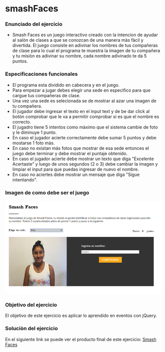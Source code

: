 # smashFaces

### Enunciado del ejercicio

- Smash Faces es un juego interactivo creado con la intencion de ayudar al salòn de clases a que se conozcan
  de una manera màs fàcil y divertida.
  El juego consiste en adivinar los nombres de tus compañeras de clase para lo cual el programa te muestra la
  imagen de tu compañera y tu misiòn es adivinar su nombre, cada nombre adivinado  te da 5 puntos.

### Especificaciones funcionales

- El programa esta dividido en cabecera y en el juego.
- Para empezar a jugar debes elegir una sede en especìfico para que cargue tus compañeras de clase.
- Una vez una sede es selecionada se de mostrar al azar una imagen de tu compañera.
- El jugador debe ingresar el texto en el input text y de be dar click  al botòn comprobar que le va a permitir
  comprobar si es que el nombre es correcto.
- El jugadro tiene 5 intentos como màximo que el sistema cambie de foto y le diminuye 1 punto.
- En caso el jugador acierte correctamente debe sumar 5 puntos y debe mostarse 1 foto màs.
- En caso no existan màs fotos que mostrar de esa sede entonces el juego debe terminar y debe mostrar el puntaje obtenido.
- En caso el jugador acierte debe mostrar un texto que diga "Excelente Acertaste" y luego de unos segundos (2 o 3)
  debe cambiar la imagen y limpiar el input para que puedas ingresar de nuevo el nombre.
- En caso no aciertes debe mostrar un mensaje que diga "Sigue intentando".

### Imagen de como debe ser el juego

![alt text](assets/img/Capture.PNG)


### Objetivo del ejercicio

El objetivo de este ejercicio es aplicar lo aprendido en eventos con jQuery.

### Soluciòn del ejercicio

En el siguiente link se puede ver el producto final de este ejercicio:
[Smash Faces](https://anadurand.github.io/smashFaces/)
